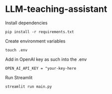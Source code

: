 # LLM-teaching-assistant
Install dependencies
```
pip install -r requirements.txt
```
Create environment variables
```
touch .env
```
Add in OpenAI key as such into the .env
```
OPEN_AI_API_KEY = "your-key-here
```
Run Streamlit
```
streamlit run main.py
```
